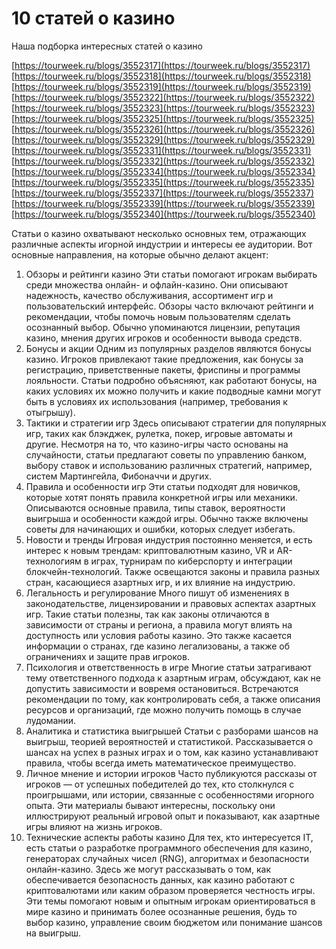 # 10 статей о казино
Наша подборка интересных статей о казино

[https://tourweek.ru/blogs/3552317](https://tourweek.ru/blogs/3552317)
[https://tourweek.ru/blogs/3552318](https://tourweek.ru/blogs/3552318)
[https://tourweek.ru/blogs/3552319](https://tourweek.ru/blogs/3552319)
[https://tourweek.ru/blogs/3552322](https://tourweek.ru/blogs/3552322)
[https://tourweek.ru/blogs/3552323](https://tourweek.ru/blogs/3552323)
[https://tourweek.ru/blogs/3552325](https://tourweek.ru/blogs/3552325)
[https://tourweek.ru/blogs/3552326](https://tourweek.ru/blogs/3552326)
[https://tourweek.ru/blogs/3552329](https://tourweek.ru/blogs/3552329)
[https://tourweek.ru/blogs/3552331](https://tourweek.ru/blogs/3552331)
[https://tourweek.ru/blogs/3552332](https://tourweek.ru/blogs/3552332)
[https://tourweek.ru/blogs/3552334](https://tourweek.ru/blogs/3552334)
[https://tourweek.ru/blogs/3552335](https://tourweek.ru/blogs/3552335)
[https://tourweek.ru/blogs/3552337](https://tourweek.ru/blogs/3552337)
[https://tourweek.ru/blogs/3552339](https://tourweek.ru/blogs/3552339)
[https://tourweek.ru/blogs/3552340](https://tourweek.ru/blogs/3552340)

Статьи о казино охватывают несколько основных тем, отражающих различные аспекты игорной индустрии и интересы ее аудитории. Вот основные направления, на которые обычно делают акцент:

1. Обзоры и рейтинги казино
Эти статьи помогают игрокам выбирать среди множества онлайн- и офлайн-казино. Они описывают надежность, качество обслуживания, ассортимент игр и пользовательский интерфейс. Обзоры часто включают рейтинги и рекомендации, чтобы помочь новым пользователям сделать осознанный выбор.
Обычно упоминаются лицензии, репутация казино, мнения других игроков и особенности вывода средств.
2. Бонусы и акции
Одним из популярных разделов являются бонусы казино. Игроков привлекают такие предложения, как бонусы за регистрацию, приветственные пакеты, фриспины и программы лояльности.
Статьи подробно объясняют, как работают бонусы, на каких условиях их можно получить и какие подводные камни могут быть в условиях их использования (например, требования к отыгрышу).
3. Тактики и стратегии игр
Здесь описывают стратегии для популярных игр, таких как блэкджек, рулетка, покер, игровые автоматы и другие.
Несмотря на то, что казино-игры часто основаны на случайности, статьи предлагают советы по управлению банком, выбору ставок и использованию различных стратегий, например, систем Мартингейла, Фибоначчи и других.
4. Правила и особенности игр
Эти статьи подходят для новичков, которые хотят понять правила конкретной игры или механики.
Описываются основные правила, типы ставок, вероятности выигрыша и особенности каждой игры. Обычно также включены советы для начинающих и ошибки, которых следует избегать.
5. Новости и тренды
Игровая индустрия постоянно меняется, и есть интерес к новым трендам: криптовалютным казино, VR и AR-технологиям в играх, турнирам по киберспорту и интеграции блокчейн-технологий.
Также освещаются законы и правила разных стран, касающиеся азартных игр, и их влияние на индустрию.
6. Легальность и регулирование
Много пишут об изменениях в законодательстве, лицензировании и правовых аспектах азартных игр. Такие статьи полезны, так как законы отличаются в зависимости от страны и региона, а правила могут влиять на доступность или условия работы казино.
Это также касается информации о странах, где казино легализованы, а также об ограничениях и защите прав игроков.
7. Психология и ответственность в игре
Многие статьи затрагивают тему ответственного подхода к азартным играм, обсуждают, как не допустить зависимости и вовремя остановиться.
Встречаются рекомендации по тому, как контролировать себя, а также описания ресурсов и организаций, где можно получить помощь в случае лудомании.
8. Аналитика и статистика выигрышей
Статьи с разборами шансов на выигрыш, теорией вероятностей и статистикой. Рассказывается о шансах на успех в разных играх и о том, как казино устанавливают правила, чтобы всегда иметь математическое преимущество.
9. Личное мнение и истории игроков
Часто публикуются рассказы от игроков — от успешных победителей до тех, кто столкнулся с проигрышами, или истории, связанные с особенностями игорного опыта.
Эти материалы бывают интересны, поскольку они иллюстрируют реальный игровой опыт и показывают, как азартные игры влияют на жизнь игроков.
10. Технические аспекты работы казино
Для тех, кто интересуется IT, есть статьи о разработке программного обеспечения для казино, генераторах случайных чисел (RNG), алгоритмах и безопасности онлайн-казино.
Здесь же могут рассказывать о том, как обеспечивается безопасность данных, как казино работают с криптовалютами или каким образом проверяется честность игры.
Эти темы помогают новым и опытным игрокам ориентироваться в мире казино и принимать более осознанные решения, будь то выбор казино, управление своим бюджетом или понимание шансов на выигрыш.
